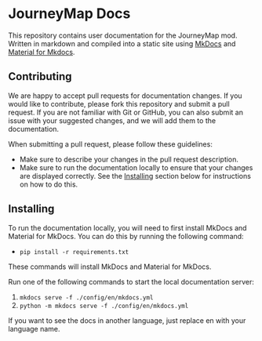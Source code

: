 # JourneyMap Docs

This repository contains user documentation for the JourneyMap mod. Written in markdown and compiled into a static site using [MkDocs](https://www.mkdocs.org/) and [Material for Mkdocs](https://squidfunk.github.io/mkdocs-material/).

## Contributing

We are happy to accept pull requests for documentation changes. If you would like to contribute, please fork this repository and submit a pull request. If you are not familiar with Git or GitHub, you can also submit an issue with your suggested changes, and we will add them to the documentation.

When submitting a pull request, please follow these guidelines:

- Make sure to describe your changes in the pull request description.
- Make sure to run the documentation locally to ensure that your changes are displayed correctly. See the [Installing](#installing) section below for instructions on how to do this.

## Installing

To run the documentation locally, you will need to first install MkDocs and Material for MkDocs. You can do this by running the following command:

- `pip install -r requirements.txt`

These commands will install MkDocs and Material for MkDocs.

Run one of the following commands to start the local documentation server:

1. `mkdocs serve -f ./config/en/mkdocs.yml`
2. `python -m mkdocs serve -f ./config/en/mkdocs.yml`

If you want to see the docs in another language, just replace en with your language name.

